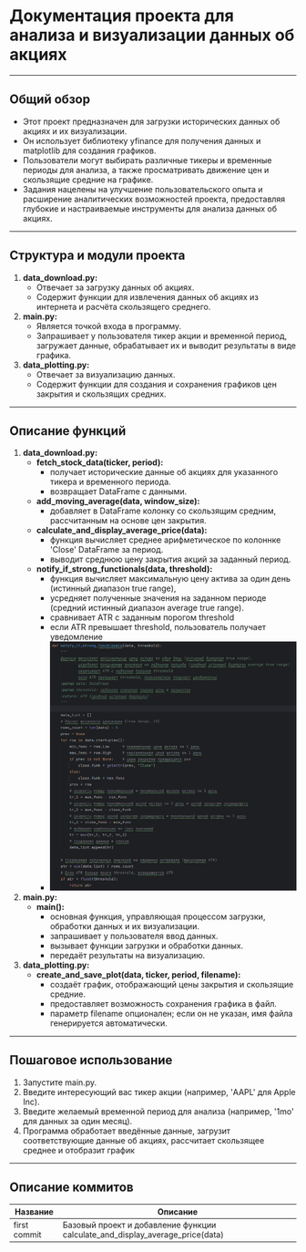 # Документация проекта для анализа и визуализации данных об акциях
***
## Общий обзор
* Этот проект предназначен для загрузки исторических данных об акциях и их визуализации.
* Он использует библиотеку yfinance для получения данных и matplotlib для создания графиков.
* Пользователи могут выбирать различные тикеры и временные периоды для анализа, а также просматривать движение цен и скользящие средние на графике.
* Задания нацелены на улучшение пользовательского опыта и расширение аналитических возможностей проекта, предоставляя глубокие и настраиваемые инструменты для анализа данных об акциях.
***
## Структура и модули проекта
1. **data_download.py:**
    - Отвечает за загрузку данных об акциях.
    - Содержит функции для извлечения данных об акциях из интернета и расчёта скользящего среднего.
2. **main.py:**
    - Является точкой входа в программу.
    - Запрашивает у пользователя тикер акции и временной период, загружает данные, обрабатывает их и выводит результаты в виде графика.
3. **data_plotting.py:**
    - Отвечает за визуализацию данных.
    - Содержит функции для создания и сохранения графиков цен закрытия и скользящих средних.
***
## Описание функций
1. **data_download.py:**
    - **fetch_stock_data(ticker, period):**
        - получает исторические данные об акциях для указанного тикера и временного периода.
        - возвращает DataFrame с данными.
    - **add_moving_average(data, window_size):**
        - добавляет в DataFrame колонку со скользящим средним, рассчитанным на основе цен закрытия.
    - **calculate_and_display_average_price(data):**
        - функция вычисляет среднее арифметическое по колоннке 'Close' DataFrame за период.
        - выводит среднюю цену закрытия акций за заданный период.
    - **notify_if_strong_functionals(data, threshold):**
        - функция вычисляет максимальную цену актива за один день (истинный диапазон true range),
        - усредняет полученные значения на заданном периоде (средний истинный диапазон average true range).
        - сравнивает ATR с заданным порогом threshold
        - если ATR превышает threshold, пользователь получает уведомление
        - ![скриншот](images/screenshot/notify_if_strong_functionals.png)
2. **main.py:**
    - **main():**
        - основная функция, управляющая процессом загрузки, обработки данных и их визуализации.
        - запрашивает у пользователя ввод данных.
        - вызывает функции загрузки и обработки данных.
        - передаёт результаты на визуализацию.
3. **data_plotting.py:**
    - **create_and_save_plot(data, ticker, period, filename):**
        - создаёт график, отображающий цены закрытия и скользящие средние.
        - предоставляет возможность сохранения графика в файл.
        - параметр filename опционален; если он не указан, имя файла генерируется автоматически.
***
## Пошаговое использование
1. Запустите main.py.
2. Введите интересующий вас тикер акции (например, 'AAPL' для Apple Inc).
3. Введите желаемый временной период для анализа (например, '1mo' для данных за один месяц).
4. Программа обработает введённые данные, загрузит соответствующие данные об акциях, рассчитает скользящее среднее и отобразит график
***
<!--описание коммитов-->
## Описание коммитов
| Название | Описание                                                        |
|-------------|-------------------------------------------------------------------------------|
| first commit| Базовый проект и добавление функции calculate_and_display_average_price(data) |
